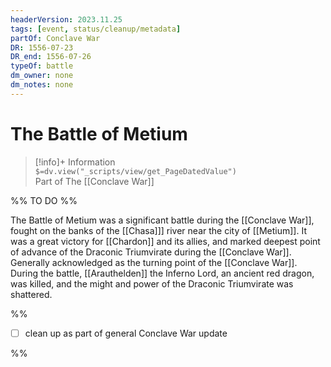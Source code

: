 ```yaml
---
headerVersion: 2023.11.25
tags: [event, status/cleanup/metadata]
partOf: Conclave War
DR: 1556-07-23
DR_end: 1556-07-26
typeOf: battle
dm_owner: none
dm_notes: none
---
```

# The Battle of Metium
>[!info]+ Information  
> `$=dv.view("_scripts/view/get_PageDatedValue")`  
> Part of The [[Conclave War]]

%% TO DO %%

The Battle of Metium was a significant battle during the [[Conclave War]], fought on the banks of the [[Chasa]]] river near the city of [[Metium]]. It was a great victory for [[Chardon]] and its allies, and marked deepest point of advance of the Draconic Triumvirate during the [[Conclave War]]. Generally acknowledged as the turning point of the [[Conclave War]]. During the battle, [[Arauthelden]] the Inferno Lord, an ancient red dragon, was killed, and the might and power of the Draconic Triumvirate was shattered. 

%%

- [ ] clean up as part of general Conclave War update

%%